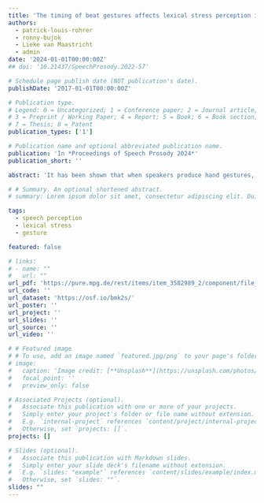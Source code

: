 ```yaml
---
title: 'The timing of beat gestures affects lexical stress perception in Spanish'
authors:
  - patrick-louis-rohrer
  - ronny-bujok
  - Lieke van Maastricht
  - admin
date: '2024-01-01T00:00:00Z'
## doi: '10.21437/SpeechProsody.2022-57'

# Schedule page publish date (NOT publication's date).
publishDate: '2017-01-01T00:00:00Z'

# Publication type.
# Legend: 0 = Uncategorized; 1 = Conference paper; 2 = Journal article;
# 3 = Preprint / Working Paper; 4 = Report; 5 = Book; 6 = Book section;
# 7 = Thesis; 8 = Patent
publication_types: ['1']

# Publication name and optional abbreviated publication name.
publication: 'In *Proceedings of Speech Prosody 2024*'
publication_short: ''

abstract: 'It has been shown that when speakers produce hand gestures, addressees are attentive towards these gestures, using them to facilitate speech processing. Even relatively simple “beat” gestures are taken into account to help process aspects of speech such as prosodic prominence. In fact, recent evidence suggests that the timing of a beat gesture can influence spoken word recognition. Termed the manual McGurk Effect, Dutch participants, when presented with lexical stress minimal pair continua in Dutch, were biased to hear lexical stress on the syllable that coincided with a beat gesture. However, little is known about how this manual McGurk effect would surface in languages other than Dutch, with different acoustic cues to prominence, and variable gestures. Therefore, this study tests the effect in Spanish where lexical stress is arguably even more important, being a contrastive cue in the regular verb conjugation system. Results from 24 participants corroborate the effect in Spanish, namely that when given the same auditory stimulus, participants were biased to perceive lexical stress on the syllable that visually co-occurred with a beat gesture. These findings extend the manual McGurk effect to a different language, emphasizing the impact of gestures timing on prosody perception and spoken word recognition.'

# # Summary. An optional shortened abstract.
# summary: Lorem ipsum dolor sit amet, consectetur adipiscing elit. Duis posuere tellus ac convallis placerat. Proin tincidunt magna sed ex sollicitudin condimentum.

tags:
  - speech perception
  - lexical stress
  - gesture

featured: false

# links:
# - name: ""
#   url: ""
url_pdf: 'https://pure.mpg.de/rest/items/item_3582989_2/component/file_3582990/content'
url_code: ''
url_dataset: 'https://osf.io/bmk2s/'
url_poster: ''
url_project: ''
url_slides: ''
url_source: ''
url_video: ''

# # Featured image
# # To use, add an image named `featured.jpg/png` to your page's folder.
# image:
#   caption: 'Image credit: [**Unsplash**](https://unsplash.com/photos/pLCdAaMFLTE)'
#   focal_point: ''
#   preview_only: false

# Associated Projects (optional).
#   Associate this publication with one or more of your projects.
#   Simply enter your project's folder or file name without extension.
#   E.g. `internal-project` references `content/project/internal-project/index.md`.
#   Otherwise, set `projects: []`.
projects: []

# Slides (optional).
#   Associate this publication with Markdown slides.
#   Simply enter your slide deck's filename without extension.
#   E.g. `slides: "example"` references `content/slides/example/index.md`.
#   Otherwise, set `slides: ""`.
slides: ""
---
```


<!-- {{% callout note %}}
Click the _Cite_ button above to demo the feature to enable visitors to import publication metadata into their reference management software.
{{% /callout %}}

Supplementary notes can be added here, including [code and math](https://wowchemy.com/docs/content/writing-markdown-latex/). -->
